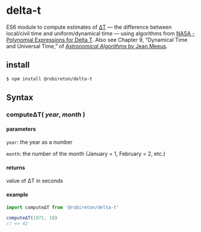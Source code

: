 # delta-t
ES6 module to compute estimates of [ΔT](https://en.wikipedia.org/wiki/%CE%94T) — the difference between local/civil time and uniform/dynamical time — using algorithms from [NASA - Polynomial Expressions for Delta T](https://eclipse.gsfc.nasa.gov/SEhelp/deltatpoly2004.html). Also see Chapter 9, “Dynamical Time and Universal Time,” of [_Astronomical Algorithms_ by Jean Meeus](https://www.willbell.com/math/MC1.HTM).

## install
```sh
$ npm install @robireton/delta-t
```

## Syntax

### computeΔT( _year_, _month_ )

#### parameters
`year`: the year as a number

`month`: the number of the month (January = 1, February = 2, etc.)

#### returns
value of ΔT in seconds

#### example
```js
import computeΔT from '@robireton/delta-t'

computeΔT(1971, 10)
// => 42
```
